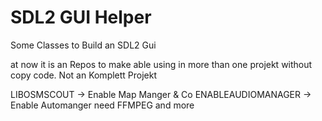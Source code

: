 # SDL2 GUI Helper
Some Classes to Build an SDL2 Gui 

at now it is an Repos to make able using in more than one projekt without copy code.
Not an Komplett Projekt 

LIBOSMSCOUT -> Enable Map Manger & Co
ENABLEAUDIOMANAGER -> Enable Automanger need FFMPEG and more
